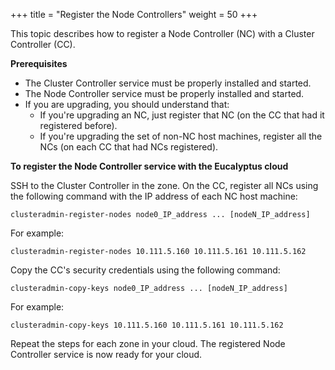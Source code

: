 +++
title = "Register the Node Controllers"
weight = 50
+++

This topic describes how to register a Node Controller (NC) with a Cluster Controller (CC).

**Prerequisites** 

* The Cluster Controller service must be properly installed and started. 
* The Node Controller service must be properly installed and started. 
* If you are upgrading, you should understand that: 
  * If you're upgrading an NC, just register that NC (on the CC that had it registered before).
  * If you're upgrading the set of non-NC host machines, register all the NCs (on each CC that had NCs registered).



**To register the Node Controller service with the Eucalyptus cloud**

SSH to the Cluster Controller in the zone. On the CC, register all NCs using the following command with the IP address of each NC host machine:

    clusteradmin-register-nodes node0_IP_address ... [nodeN_IP_address]

For example: 

    clusteradmin-register-nodes 10.111.5.160 10.111.5.161 10.111.5.162

Copy the CC's security credentials using the following command: 

    clusteradmin-copy-keys node0_IP_address ... [nodeN_IP_address]

For example: 

    clusteradmin-copy-keys 10.111.5.160 10.111.5.161 10.111.5.162

Repeat the steps for each zone in your cloud. The registered Node Controller service is now ready for your cloud. 

